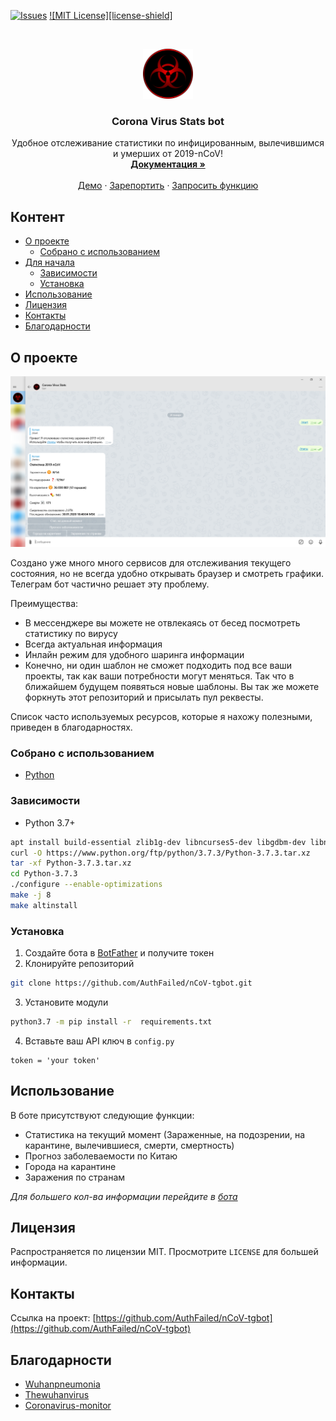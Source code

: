 [![Issues][issues-shield]][issues-url]
[![MIT License][license-shield]][license-url]



<!-- PROJECT LOGO -->
<br />
<p align="center">
  <a href="https://github.com/AuthFailed/Best-README-Template">
    <img src="images/icon.png" alt="Logo" width="80" height="80">
  </a>

  <h3 align="center">Corona Virus Stats bot</h3>

  <p align="center">
    Удобное отслеживание статистики по инфицированным, вылечившимся и умерших от 2019-nCoV!
    <br />
    <a href="https://github.com/AuthFailed/Best-README-Template"><strong>Документация »</strong></a>
    <br />
    <br />
    <a href="https://github.com/AuthFailed/Best-README-Template">Демо</a>
    ·
    <a href="https://github.com/AuthFailed/Best-README-Template/issues">Зарепортить</a>
    ·
    <a href="https://github.com/AuthFailed/Best-README-Template/issues">Запросить функцию</a>
  </p>
</p>



<!-- КОНТЕНТ -->
## Контент

* [О проекте](#о-проекте)
  * [Собрано с использованием](#собрано-с-использованием)
* [Для начала](#для-начала)
  * [Зависимости](#зависимости)
  * [Установка](#установка)
* [Использование](#использование)
* [Лицензия](#лицензия)
* [Контакты](#контакты)
* [Благодарности](#благодарности)



<!-- О ПРОЕКТЕ -->
## О проекте

[![Product Name Screen Shot][product-screenshot]](https://t.me/NovelCoV_bot)

Создано уже много много сервисов для отслеживания текущего состояния, но не всегда удобно открывать браузер и смотреть графики. Телеграм бот частично решает эту проблему.

Преимущества:
* В мессенджере вы можете не отвлекаясь от бесед посмотреть статистику по вирусу
* Всегда актуальная информация
* Инлайн режим для удобного шаринга информации
* Конечно, ни один шаблон не сможет подходить под все ваши проекты, так как ваши потребности могут меняться. Так что в ближайшем будущем появяться новые шаблоны. Вы так же можете форкнуть этот репозиторий и присылать пул реквесты.

Список часто используемых ресурсов, которые я нахожу полезными, приведен в благодарностях.

### Собрано с использованием
* [Python](https://www.python.org/)


### Зависимости


* Python 3.7+
```sh
apt install build-essential zlib1g-dev libncurses5-dev libgdbm-dev libnss3-dev libssl-dev libreadline-dev libffi-dev wget
curl -O https://www.python.org/ftp/python/3.7.3/Python-3.7.3.tar.xz
tar -xf Python-3.7.3.tar.xz
cd Python-3.7.3
./configure --enable-optimizations
make -j 8
make altinstall
```

### Установка

1. Создайте бота в [BotFather](https://t.me/BotFather) и получите токен
2. Клонируйте репозиторий
```sh
git clone https://github.com/AuthFailed/nCoV-tgbot.git
```
3. Установите модули
```sh
python3.7 -m pip install -r  requirements.txt
```
4. Вставьте ваш API ключ в `config.py`
```PY
token = 'your token'
```



<!-- ИСПОЛЬЗОВАНИЕ -->
## Использование

В боте присутствуют следующие функции:
* Статистика на текущий момент (Зараженные, на подозрении, на карантине, вылечившиеся, смерти, смертность)
* Прогноз заболеваемости по Китаю
* Города на карантине
* Заражения по странам

_Для большего кол-ва информации перейдите в [бота](htpps://t.me/NovelCov_bot)_



<!-- ЛИЦЕНЗИЯ -->
## Лицензия

Распространяется по лицензии MIT. Просмотрите `LICENSE` для большей информации.



<!-- КОНТАКТ -->
## Контакты

Ссылка на проект: [https://github.com/AuthFailed/nCoV-tgbot](https://github.com/AuthFailed/nCoV-tgbot)



<!-- БЛАГОДАРНОСТИ -->
## Благодарности
* [Wuhanpneumonia](https://wuhanpneumonia.ru/)
* [Thewuhanvirus](https://thewuhanvirus.com/)
* [Coronavirus-monitor](https://coronavirus-monitor.ru/)





<!-- MARKDOWN LINKS & IMAGES -->
<!-- https://www.markdownguide.org/basic-syntax/#reference-style-links -->
[issues-shield]: https://img.shields.io/github/issues/othneildrew/Best-README-Template.svg?style=flat-square
[issues-url]: https://github.com/othneildrew/Best-README-Template/issues
[product-screenshot]: images/screenshot.png
[license-url]: https://github.com/AuthFailed/nCoV-tgbot/blob/master/LICENSE.txt
